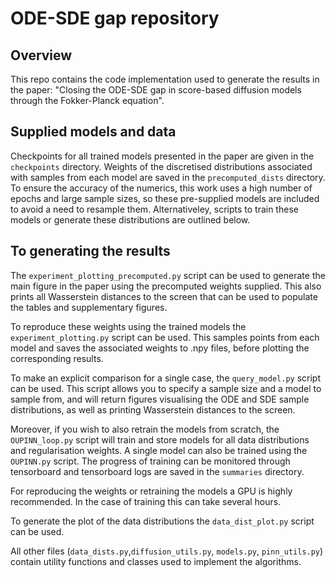 # ODE-SDE gap repository

## Overview
This repo contains the code implementation used to generate the results in the paper: "Closing the ODE-SDE gap in score-based diffusion models through the Fokker-Planck equation".

## Supplied models and data
Checkpoints for all trained models presented in the paper are given in the ```checkpoints``` directory. Weights of the discretised distributions associated with samples from each model are saved in the ```precomputed_dists``` directory. To ensure the accuracy of the numerics, this work uses a high number of epochs and large sample sizes, so these pre-supplied models are included to avoid a need to resample them. Alternativeley, scripts to train these models or generate these distributions are outlined below. 

## To generating the results
The ```experiment_plotting_precomputed.py``` script can be used to generate the main figure in the paper using the precomputed weights supplied. This also prints all Wasserstein distances to the screen that can be used to populate the tables and supplementary figures.

To reproduce these weights using the trained models the ```experiment_plotting.py``` script can be used. This samples points from each model and saves the associated weights to .npy files, before plotting the corresponding results.

To make an explicit comparison for a single case, the ```query_model.py``` script can be used. This script allows you to specify a sample size and a model to sample from, and will return figures visualising the ODE and SDE sample distributions, as well as printing Wasserstein distances to the screen.

Moreover, if you wish to also retrain the models from scratch, the ```OUPINN_loop.py``` script will train and store models for all data distributions and regularisation weights. A single model can also be trained using the ```OUPINN.py``` script. The progress of training can be monitored through tensorboard and tensorboard logs are saved in the ```summaries``` directory.

For reproducing the weights or retraining the models a GPU is highly recommended. In the case of training this can take several hours.

To generate the plot of the data distributions the ```data_dist_plot.py``` script can be used. 

All other files (```data_dists.py```,```diffusion_utils.py```, ```models.py```, ```pinn_utils.py```) contain utility functions and classes used to implement the algorithms.